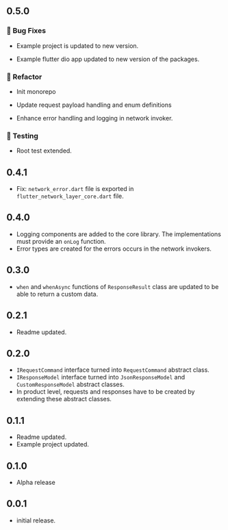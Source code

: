 ## 0.5.0

### 🐛 Bug Fixes

- Example project is updated to new version.

- Example flutter dio app updated to new version of the packages.



### 🚜 Refactor

- Init monorepo

- Update request payload handling and enum definitions

- Enhance error handling and logging in network invoker.



### 🧪 Testing

- Root test extended.

## 0.4.1

* Fix: `network_error.dart` file is exported in `flutter_network_layer_core.dart` file.

## 0.4.0

* Logging components are added to the core library. The implementations must provide an `onLog` function.
* Error types are created for the errors occurs in the network invokers.

## 0.3.0

* `when` and `whenAsync` functions of `ResponseResult` class are updated to be able to return a custom data.

## 0.2.1

* Readme updated.

## 0.2.0

* `IRequestCommand` interface turned into `RequestCommand` abstract class.
* `IResponseModel` interface turned into `JsonResponseModel` and `CustomResponseModel` abstract classes.
* In product level, requests and responses have to be created by extending these abstract classes.

## 0.1.1

* Readme updated.
* Example project updated.

## 0.1.0

* Alpha release

## 0.0.1

* initial release.
